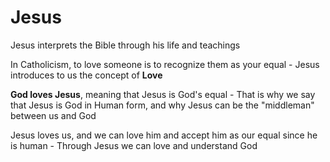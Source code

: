 # Jesus

Jesus interprets the Bible through his life and teachings

In Catholicism, to love someone is to recognize them as your equal - Jesus introduces to us the concept of **Love**

**God loves Jesus**, meaning that Jesus is God's equal - That is why we say that Jesus is God in Human form, and why Jesus can be the "middleman" between us and God

Jesus loves us, and we can love him and accept him as our equal since he is human - Through Jesus we can love and understand God